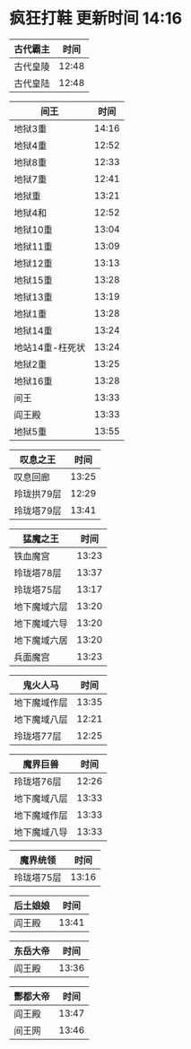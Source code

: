 # 疯狂打鞋 更新时间 14:16

| 古代霸主   | 时间    |
|--------|-------|
| 古代皇陵 | 12:48 |
| 古代皇陆 | 12:48 |

| 间王   | 时间    |
|--------|-------|
| 地狱3重 | 14:16 |
| 地狱4重 | 12:52 |
| 地狱8重 | 12:33 |
| 地狱7重 | 12:41 |
| 地狱重 | 13:21 |
| 地狱4和 | 12:52 |
| 地狱10重 | 13:04 |
| 地狱11重 | 13:09 |
| 地狱12重 | 13:13 |
| 地狱15重 | 13:28 |
| 地狱13重 | 13:19 |
| 地狱1重 | 13:28 |
| 地狱14重 | 13:24 |
| 地站14重-枉死状 | 13:24 |
| 地狱2重 | 13:25 |
| 地狱16重 | 13:28 |
| 间王 | 13:33 |
| 阎王殿 | 13:33 |
| 地狱5重 | 13:55 |

| 叹息之王   | 时间    |
|--------|-------|
| 叹息回廊 | 13:25 |
| 玲珑拱79层 | 12:29 |
| 玲珑塔79层 | 13:41 |

| 猛魔之王   | 时间    |
|--------|-------|
| 铁血魔宫 | 13:23 |
| 玲珑塔78层 | 13:37 |
| 玲珑塔75层 | 13:17 |
| 地下魔域六层 | 13:20 |
| 地下魔域六导 | 13:20 |
| 地下魔域六居 | 13:20 |
| 兵面魔宫 | 13:23 |

| 鬼火人马   | 时间    |
|--------|-------|
| 地下魔域作层 | 13:35 |
| 地下魔域八层 | 12:21 |
| 玲珑塔77层 | 12:25 |

| 魔界巨兽   | 时间    |
|--------|-------|
| 玲珑塔76层 | 12:26 |
| 地下魔域八层 | 13:33 |
| 地下魔域作层 | 13:33 |
| 地下魔域八导 | 13:33 |

| 魔界统领   | 时间    |
|--------|-------|
| 玲珑塔75层 | 13:16 |

| 后土娘娘   | 时间    |
|--------|-------|
| 阎王殿 | 13:41 |

| 东岳大帝   | 时间    |
|--------|-------|
| 阎王殿 | 13:36 |

| 酆都大帝   | 时间    |
|--------|-------|
| 阎王殿 | 13:47 |
| 间王网 | 13:46 |